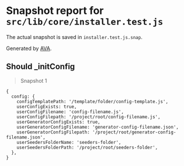 # Snapshot report for `src/lib/core/installer.test.js`

The actual snapshot is saved in `installer.test.js.snap`.

Generated by [AVA](https://ava.li).

## Should _initConfig

> Snapshot 1

    {
      config: {
        configTemplatePath: '/template/folder/config-template.js',
        userConfigExists: true,
        userConfigFilename: 'config-filename.js',
        userConfigFilepath: '/project/root/config-filename.js',
        userGeneratorConfigExists: true,
        userGeneratorConfigFilename: 'generator-config-filename.json',
        userGeneratorConfigFilepath: '/project/root/generator-config-filename.json',
        userSeedersFolderName: 'seeders-folder',
        userSeedersFolderPath: '/project/root/seeders-folder',
      },
    }
